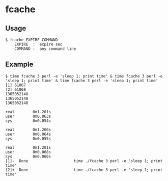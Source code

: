 # fcache

## Usage
    $ fcache EXPIRE COMMAND
        EXPIRE  :  expire sec
        COMMAND :  any command line

## Example

    $ time fcache 3 perl -e 'sleep 1; print time' & time fcache 3 perl -e 'sleep 1; print time' & time fcache 3 perl -e 'sleep 1; print time'
    [1] 61067
    [2] 61068
    1365052148
    1365052148
    1365052148
    
    real        0m1.201s
    user        0m0.063s
    sys	        0m0.054s

    real        0m1.200s
    user        0m0.064s
    sys         0m0.055s
    
    real        0m1.201s
    user        0m0.068s
    sys         0m0.060s
    [1]-  Done                    time ./fcache 3 perl -e 'sleep 1; print time'
    [2]+  Done                    time ./fcache 3 perl -e 'sleep 1; print time'
